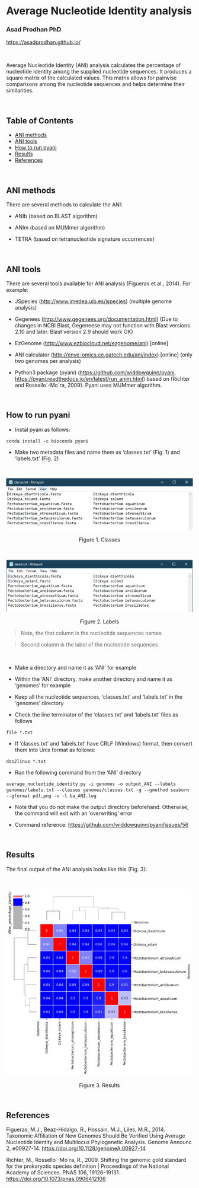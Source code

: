 # Average Nucleotide Identity analysis


### **Asad Prodhan PhD** 

https://asadprodhan.github.io/


<br />


Average Nucleotide Identity (ANI) analysis calculates the percentage of nucleotide identity among the supplied nucleotide sequences. It produces a square matrix of the calculated values. This matrix allows for pairwise comparisons among the nucleotide sequences and helps determine their similarities. 


<br />

## Table of Contents  

- [ANI methods](https://github.com/asadprodhan/Average-Nucleotide-Identity-ANI-analysis/blob/main/README.md#ani-methods)  
- [ANI tools](https://github.com/asadprodhan/Average-Nucleotide-Identity-ANI-analysis/blob/main/README.md#ani-tools)  
- [How to run pyani](https://github.com/asadprodhan/Average-Nucleotide-Identity-ANI-analysis/blob/main/README.md#how-to-run-pyani)  
- [Results](https://github.com/asadprodhan/Average-Nucleotide-Identity-ANI-analysis/blob/main/README.md#results)  
- [References](https://github.com/asadprodhan/Average-Nucleotide-Identity-ANI-analysis/blob/main/README.md#references)  

<a name="headers"/>

<br />


## **ANI methods**


There are several methods to calculate the ANI:


- ANIb (based on BLAST algorithm)

- ANIm (based on MUMmer algorithm)

- TETRA (based on tetranucleotide signature occurrences)

<br />

## **ANI tools**


There are several tools available for ANI analysis (Figueras et al., 2014). For example:


- JSpecies (http://www.imedea.uib.es/jspecies) (multiple genome analysis)


- Gegenees (http://www.gegenees.org/documentation.html) (Due to changes in NCBI Blast, Gegeneese may not function with Blast versions 2.10 and later. Blast version 2.9 should work OK) 


- EzGenome (http://www.ezbiocloud.net/ezgenome/ani) [online] 


- ANI calculator (http://enve-omics.ce.gatech.edu/ani/index) [online] (only two genomes per analysis)


- Python3 package (pyani) (https://github.com/widdowquinn/pyani, https://pyani.readthedocs.io/en/latest/run_anim.html) based on (Richter and Rossello´-Mo´ra, 2009). Pyani uses MUMmer algorithm.

<br />

## **How to run pyani**


- Instal pyani as follows:


```
conda install -c bioconda pyani
```


- Make two metadata files and name them as ‘classes.txt’ (Fig. 1) and ‘labels.txt’ (Fig. 2)


<br />
<p align="center">
  <img 
    src="https://github.com/asadprodhan/Average-Nucleotide-Identity-ANI-analysis/blob/main/classes.PNG"
  >
</p>
<p align = "center">
Figure 1. Classes
</p>


<br />
<p align="center">
  <img 
    src="https://github.com/asadprodhan/Average-Nucleotide-Identity-ANI-analysis/blob/main/labels.PNG"
  >
</p>
<p align = "center">
Figure 2. Labels
</p>



> Note, the first column is the nucleotide sequences names

> Second column is the label of the nucleotide sequences
 
 <br />
 

- Make a directory and name it as ‘ANI’ for example


- Within the ‘ANI’ directory, make another directory and name it as ‘genomes’ for example


- Keep all the nucleotide sequences, ‘classes.txt’ and ‘labels.txt’ in the ‘genomes’ directory


- Check the line terminator of the ‘classes.txt’ and ‘labels.txt’ files as follows 


```
file *.txt
```


- If ‘classes.txt’ and ‘labels.txt’ have CRLF (Windows) format, then convert them into Unix format as follows:



```
dos2linux *.txt
```


- Run the following command from the ‘ANI’ directory



```
average_nucleotide_identity.py -i genomes -o output_ANI --labels genomes/labels.txt --classes genomes/classes.txt -g --gmethod seaborn --gformat pdf,png -v -l ba_ANI.log
```


- Note that you do not make the output directory beforehand. Otherwise, the command will exit with an ‘overwriting’ error



- Command reference: https://github.com/widdowquinn/pyani/issues/56

<br />

## **Results**


The final output of the ANI analysis looks like this (Fig. 3):


<br />
<p align="center">
  <img 
    src="https://github.com/asadprodhan/Average-Nucleotide-Identity-ANI-analysis/blob/main/ANIm_percentage_identity.png"
  >
</p>
<p align = "center">
Figure 3. Results
</p>


<br />

## **References**


Figueras, M.J., Beaz-Hidalgo, R., Hossain, M.J., Liles, M.R., 2014. Taxonomic Affiliation of New Genomes Should Be Verified Using Average Nucleotide Identity and Multilocus Phylogenetic Analysis. Genome Announc 2, e00927-14. https://doi.org/10.1128/genomeA.00927-14


Richter, M., Rossello´-Mo´ra, R., 2009. Shifting the genomic gold standard for the prokaryotic species definition | Proceedings of the National Academy of Sciences. PNAS 106, 19126–19131. https://doi.org/10.1073/pnas.0906412106

